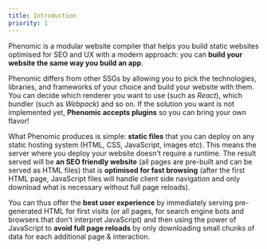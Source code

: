 ```yaml
---
title: Introduction
priority: 1
---
```


Phenomic is a modular website compiler that helps you build static websites
optimised for SEO and UX with a modern approach: you can **build your website
the same way you build an app**.

Phenomic differs from other SSGs by allowing you to pick the technologies,
libraries, and frameworks of your choice and build your website with them. You
can decide which renderer you want to use (such as _React_), which bundler (such
as _Webpack_) and so on. If the solution you want is not implemented yet,
**Phenomic accepts plugins** so you can bring your own flavor!

What Phenomic produces is simple: **static files** that you can deploy on any
static hosting system (HTML, CSS, JavaScript, images etc). This means the server
where you deploy your website doesn't require a runtime. The result served will
be **an SEO friendly website** (all pages are pre-built and can be served as
HTML files) that is **optimised for fast browsing** (after the first HTML page,
JavaScript files will handle client side navigation and only download what is
necessary without full page reloads).

You can thus offer the **best user experience** by immediately serving
pre-generated HTML for first visits (or all pages, for search engine bots and
browsers that don't interpret JavaScript) and then using the power of JavaScript
to **avoid full page reloads** by only downloading small chunks of data for each
additional page & interaction.
